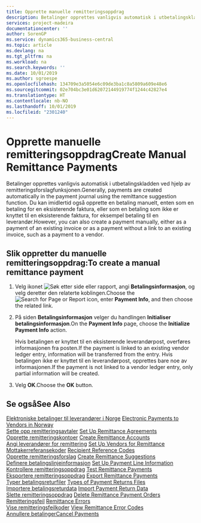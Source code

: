 ```yaml
---
title: Opprette manuelle remitteringsoppdrag
description: Betalinger opprettes vanligvis automatisk i utbetalingskladden ved hjelp av remitteringsforslagfunksjonen.
services: project-madeira
documentationcenter: ''
author: SorenGP
ms.service: dynamics365-business-central
ms.topic: article
ms.devlang: na
ms.tgt_pltfrm: na
ms.workload: na
ms.search.keywords: ''
ms.date: 10/01/2019
ms.author: sgroespe
ms.openlocfilehash: 134709e3a5054e6c09de3ba1c8a5809a609e48e6
ms.sourcegitcommit: 02e704bc3e01d62072144919774f1244c42827e4
ms.translationtype: HT
ms.contentlocale: nb-NO
ms.lasthandoff: 10/01/2019
ms.locfileid: "2301240"
---
```

# <a name="create-manual-remittance-payments"></a><span data-ttu-id="b7ea8-103">Opprette manuelle remitteringsoppdrag</span><span class="sxs-lookup"><span data-stu-id="b7ea8-103">Create Manual Remittance Payments</span></span>
<span data-ttu-id="b7ea8-104">Betalinger opprettes vanligvis automatisk i utbetalingskladden ved hjelp av remitteringsforslagfunksjonen.</span><span class="sxs-lookup"><span data-stu-id="b7ea8-104">Generally, payments are created automatically in the payment journal using the remittance suggestion function.</span></span> <span data-ttu-id="b7ea8-105">Du kan imidlertid også opprette en betaling manuelt, enten som en betaling for en eksisterende faktura, eller som en betaling som ikke er knyttet til en eksisterende faktura, for eksempel betaling til en leverandør.</span><span class="sxs-lookup"><span data-stu-id="b7ea8-105">However, you can also create a payment manually, either as a payment of an existing invoice or as a payment without a link to an existing invoice, such as a payment to a vendor.</span></span>  

## <a name="to-create-a-manual-remittance-payment"></a><span data-ttu-id="b7ea8-106">Slik oppretter du manuelle remitteringsoppdrag:</span><span class="sxs-lookup"><span data-stu-id="b7ea8-106">To create a manual remittance payment</span></span>  

1.  <span data-ttu-id="b7ea8-107">Velg ikonet ![Søk etter side eller rapport](../../media/ui-search/search_small.png "Søk etter side eller rapport"), angi **Betalingsinformasjon**, og velg deretter den relaterte koblingen.</span><span class="sxs-lookup"><span data-stu-id="b7ea8-107">Choose the ![Search for Page or Report](../../media/ui-search/search_small.png "Search for Page or Report icon") icon, enter **Payment Info**, and then choose the related link.</span></span>  
2.  <span data-ttu-id="b7ea8-108">På siden **Betalingsinformasjon** velger du handlingen **Initialiser betalingsinformasjon**.</span><span class="sxs-lookup"><span data-stu-id="b7ea8-108">On the **Payment Info** page, choose the **Initialize Payment Info** action.</span></span>  

    <span data-ttu-id="b7ea8-109">Hvis betalingen er knyttet til en eksisterende leverandørpost, overføres informasjonen fra posten.</span><span class="sxs-lookup"><span data-stu-id="b7ea8-109">If the payment is linked to an existing vendor ledger entry, information will be transferred from the entry.</span></span> <span data-ttu-id="b7ea8-110">Hvis betalingen ikke er knyttet til en leverandørpost, opprettes bare noe av informasjonen.</span><span class="sxs-lookup"><span data-stu-id="b7ea8-110">If the payment is not linked to a vendor ledger entry, only partial information will be created.</span></span>  

3.  <span data-ttu-id="b7ea8-111">Velg **OK**.</span><span class="sxs-lookup"><span data-stu-id="b7ea8-111">Choose the **OK** button.</span></span>  

## <a name="see-also"></a><span data-ttu-id="b7ea8-112">Se også</span><span class="sxs-lookup"><span data-stu-id="b7ea8-112">See Also</span></span>  
 <span data-ttu-id="b7ea8-113">[Elektroniske betalinger til leverandører i Norge](electronic-payments-to-vendors-in-norway.md) </span><span class="sxs-lookup"><span data-stu-id="b7ea8-113">[Electronic Payments to Vendors in Norway](electronic-payments-to-vendors-in-norway.md) </span></span>  
 <span data-ttu-id="b7ea8-114">[Sette opp remitteringsavtaler](how-to-set-up-remittance-agreements.md) </span><span class="sxs-lookup"><span data-stu-id="b7ea8-114">[Set Up Remittance Agreements](how-to-set-up-remittance-agreements.md) </span></span>  
 <span data-ttu-id="b7ea8-115">[Opprette remitteringskontoer](how-to-create-remittance-accounts.md) </span><span class="sxs-lookup"><span data-stu-id="b7ea8-115">[Create Remittance Accounts](how-to-create-remittance-accounts.md) </span></span>  
 <span data-ttu-id="b7ea8-116">[Angi leverandører for remittering](how-to-set-up-vendors-for-remittance.md) </span><span class="sxs-lookup"><span data-stu-id="b7ea8-116">[Set Up Vendors for Remittance](how-to-set-up-vendors-for-remittance.md) </span></span>  
 <span data-ttu-id="b7ea8-117">[Mottakerreferansekoder](recipient-reference-codes.md) </span><span class="sxs-lookup"><span data-stu-id="b7ea8-117">[Recipient Reference Codes](recipient-reference-codes.md) </span></span>  
 <span data-ttu-id="b7ea8-118">[Opprette remitteringsforslag](how-to-create-remittance-suggestions.md) </span><span class="sxs-lookup"><span data-stu-id="b7ea8-118">[Create Remittance Suggestions](how-to-create-remittance-suggestions.md) </span></span>  
 <span data-ttu-id="b7ea8-119">[Definere betalingslinjeinformasjon](how-to-set-up-payment-line-information.md) </span><span class="sxs-lookup"><span data-stu-id="b7ea8-119">[Set Up Payment Line Information](how-to-set-up-payment-line-information.md) </span></span>  
 <span data-ttu-id="b7ea8-120">[Kontrollere remitteringsoppdrag](how-to-test-remittance-payments.md) </span><span class="sxs-lookup"><span data-stu-id="b7ea8-120">[Test Remittance Payments](how-to-test-remittance-payments.md) </span></span>  
 <span data-ttu-id="b7ea8-121">[Eksportere remitteringsoppdrag](how-to-export-remittance-payments.md) </span><span class="sxs-lookup"><span data-stu-id="b7ea8-121">[Export Remittance Payments](how-to-export-remittance-payments.md) </span></span>  
 <span data-ttu-id="b7ea8-122">[Typer betalingsreturfiler](types-of-payment-returns-files.md) </span><span class="sxs-lookup"><span data-stu-id="b7ea8-122">[Types of Payment Returns Files](types-of-payment-returns-files.md) </span></span>  
 <span data-ttu-id="b7ea8-123">[Importere betalingsreturdata](how-to-import-payment-return-data.md) </span><span class="sxs-lookup"><span data-stu-id="b7ea8-123">[Import Payment Return Data](how-to-import-payment-return-data.md) </span></span>  
 <span data-ttu-id="b7ea8-124">[Slette remitteringsoppdrag](how-to-delete-remittance-payment-orders.md) </span><span class="sxs-lookup"><span data-stu-id="b7ea8-124">[Delete Remittance Payment Orders](how-to-delete-remittance-payment-orders.md) </span></span>  
 <span data-ttu-id="b7ea8-125">[Remitteringsfeil](remittance-errors.md) </span><span class="sxs-lookup"><span data-stu-id="b7ea8-125">[Remittance Errors](remittance-errors.md) </span></span>  
 <span data-ttu-id="b7ea8-126">[Vise remitteringsfeilkoder](how-to-view-remittance-error-codes.md) </span><span class="sxs-lookup"><span data-stu-id="b7ea8-126">[View Remittance Error Codes](how-to-view-remittance-error-codes.md) </span></span>  
 [<span data-ttu-id="b7ea8-127">Annullere betalinger</span><span class="sxs-lookup"><span data-stu-id="b7ea8-127">Cancel Payments</span></span>](how-to-cancel-payments.md)
